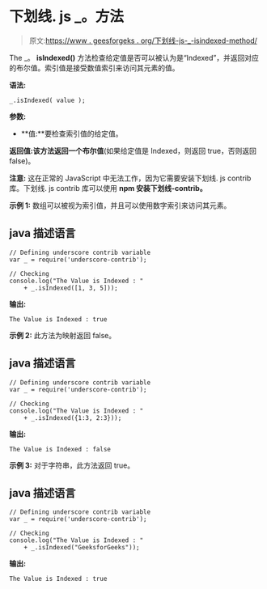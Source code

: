 # 下划线. js _。方法

> 原文:[https://www . geesforgeks . org/下划线-js-_-isindexed-method/](https://www.geeksforgeeks.org/underscore-js-_-isindexed-method/)

The _。 **isIndexed()** 方法检查给定值是否可以被认为是“Indexed”，并返回对应的布尔值。索引值是接受数值索引来访问其元素的值。

**语法:**

```
_.isIndexed( value );
```

**参数:**

*   **值:**要检查索引值的给定值。

**返回值:**该方法返回一个**布尔值**(如果给定值是 Indexed，则返回 true，否则返回 false)。

**注意:** 这在正常的 JavaScript 中无法工作，因为它需要安装下划线. js contrib 库。下划线. js contrib 库可以使用 **npm 安装下划线-contrib。**

**示例 1:** 数组可以被视为索引值，并且可以使用数字索引来访问其元素。

## java 描述语言

```
// Defining underscore contrib variable
var _ = require('underscore-contrib'); 

// Checking
console.log("The Value is Indexed : " 
    + _.isIndexed([1, 3, 5]));
```

**输出:**

```
The Value is Indexed : true
```

**示例 2:** 此方法为映射返回 false。

## java 描述语言

```
// Defining underscore contrib variable
var _ = require('underscore-contrib'); 

// Checking
console.log("The Value is Indexed : " 
    + _.isIndexed({1:3, 2:3}));
```

**输出:**

```
The Value is Indexed : false

```

**示例 3:** 对于字符串，此方法返回 true。

## java 描述语言

```
// Defining underscore contrib variable
var _ = require('underscore-contrib'); 

// Checking
console.log("The Value is Indexed : " 
    + _.isIndexed("GeeksforGeeks"));
```

**输出:**

```
The Value is Indexed : true
```
